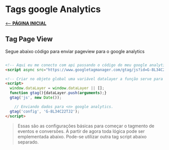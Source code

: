 # Tags google Analytics

[ <-- __PÁGINA INICIAL__](/README.md)

## Tag Page View

Segue abaixo código para enviar pageview para o google analytics

~~~html

<!-- Aqui eu me conecto com api passando o código do meu google analytics após o ?id=G-XXXXXXX-->
<script async src="https://www.googletagmanager.com/gtag/js?id=G-8L34C22TJ2"></script>

<!-- Criar no objeto global uma variável datalayer a função serve para inserir os dados dentro do datalayer -->
<script>
  window.dataLayer = window.dataLayer || [];
  function gtag(){dataLayer.push(arguments);}
  gtag('js', new Date());

	// Enviando dados para <n> google analytics.
  gtag('config', 'G-8L34C22TJ2');
</script>
~~~

> Essas são as configurações básicas para começar o tagmento de eventos e conversões. A partir de agora toda lógica pode ser emplementada abaixo. Pode-se utilizar outra tag script abaixo separado.